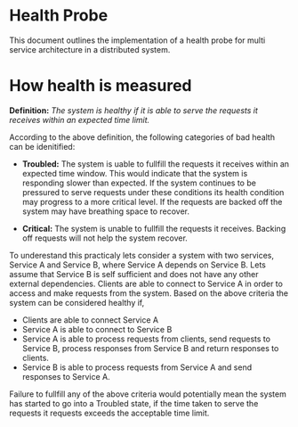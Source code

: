 # Health Probe

This document outlines the implementation of a health probe for multi service architecture in a distributed system.

# How health is measured



**Definition:** _The system is healthy if it is able to serve the requests it receives within an expected time limit._

According to the above definition, the following categories of bad health can be idenitified:

- **Troubled:** The system is uable to fullfill the requests it receives within an expected time window. This would indicate that the system is responding slower than expected. If the system continues to be pressured to serve requests under these conditions its health condition may progress to a more critical level. If the requests are backed off the system may have breathing space to recover.

- **Critical:** The system is unable to fullfill the requests it receives. Backing off requests will not help the system recover.

To underestand this practicaly lets consider a system with two services, Service A and Service B, where Service A depends on Service B. Lets assume that Service B is self sufficient and does not have any other external dependencies.
Clients are able to connect to Service A in order to access and make requests from the system. Based on the above criteria the system can be considered healthy if,

- Clients are able to connect Service A
- Service A is able to connect to Service B
- Service A is able to process requests from clients, send requests to Service B, process responses from Service B and return responses to clients.
- Service B is able to process requests from Service A and send responses to Service A.


Failure to fullfill any of the above criteria would potentially mean the system has started to go into a Troubled state, if the time taken to serve the requests it requests exceeds the acceptable time limit.



